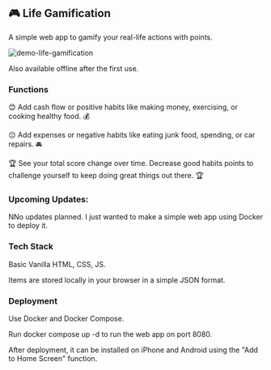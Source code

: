 ## 🎮 Life Gamification
A simple web app to gamify your real-life actions with points.

![demo-life-gamification](/assets/screenshots/demo.gif)

Also available offline after the first use.

### Functions
😊 Add cash flow or positive habits like making money, exercising, or cooking healthy food. 💰

😔 Add expenses or negative habits like eating junk food, spending, or car repairs. 🚘

🏆 See your total score change over time. Decrease good habits points to challenge yourself to keep doing great things out there. 🏆

### Upcoming Updates:
NNo updates planned. I just wanted to make a simple web app using Docker to deploy it. 


### Tech Stack
Basic Vanilla HTML, CSS, JS.

Items are stored locally in your browser in a simple JSON format.

### Deployment
Use Docker and Docker Compose.

Run docker compose up -d to run the web app on port 8080.

After deployment, it can be installed on iPhone and Android using the "Add to Home Screen" function.
